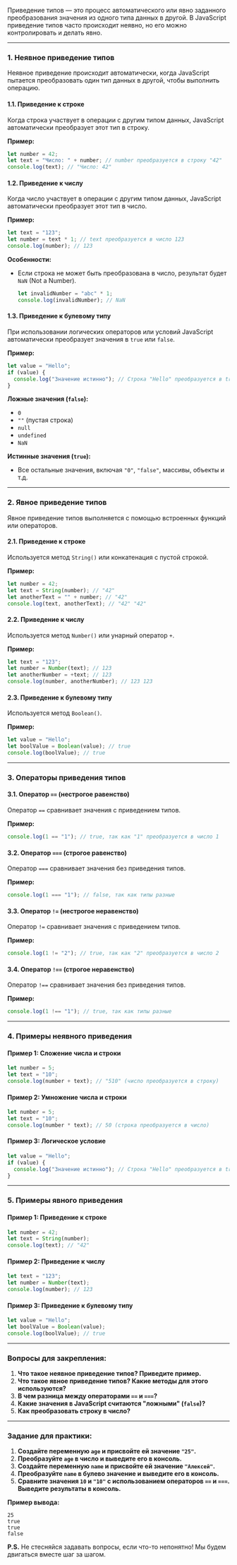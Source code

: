 Приведение типов — это процесс автоматического или явно заданного преобразования значения из одного типа данных в другой. В JavaScript приведение типов часто происходит неявно, но его можно контролировать и делать явно.

---

### 1. **Неявное приведение типов**

Неявное приведение происходит автоматически, когда JavaScript пытается преобразовать один тип данных в другой, чтобы выполнить операцию.

#### 1.1. **Приведение к строке**

Когда строка участвует в операции с другим типом данных, JavaScript автоматически преобразует этот тип в строку.

**Пример:**
```javascript
let number = 42;
let text = "Число: " + number; // number преобразуется в строку "42"
console.log(text); // "Число: 42"
```

#### 1.2. **Приведение к числу**

Когда число участвует в операции с другим типом данных, JavaScript автоматически преобразует этот тип в число.

**Пример:**
```javascript
let text = "123";
let number = text * 1; // text преобразуется в число 123
console.log(number); // 123
```

**Особенности:**
- Если строка не может быть преобразована в число, результат будет `NaN` (Not a Number).
  ```javascript
  let invalidNumber = "abc" * 1;
  console.log(invalidNumber); // NaN
  ```

#### 1.3. **Приведение к булевому типу**

При использовании логических операторов или условий JavaScript автоматически преобразует значения в `true` или `false`.

**Пример:**
```javascript
let value = "Hello";
if (value) {
  console.log("Значение истинно"); // Строка "Hello" преобразуется в true
}
```

**Ложные значения (`false`):**
- `0`
- `""` (пустая строка)
- `null`
- `undefined`
- `NaN`

**Истинные значения (`true`):**
- Все остальные значения, включая `"0"`, `"false"`, массивы, объекты и т.д.

---

### 2. **Явное приведение типов**

Явное приведение типов выполняется с помощью встроенных функций или операторов.

#### 2.1. **Приведение к строке**

Используется метод `String()` или конкатенация с пустой строкой.

**Пример:**
```javascript
let number = 42;
let text = String(number); // "42"
let anotherText = "" + number; // "42"
console.log(text, anotherText); // "42" "42"
```

#### 2.2. **Приведение к числу**

Используется метод `Number()` или унарный оператор `+`.

**Пример:**
```javascript
let text = "123";
let number = Number(text); // 123
let anotherNumber = +text; // 123
console.log(number, anotherNumber); // 123 123
```

#### 2.3. **Приведение к булевому типу**

Используется метод `Boolean()`.

**Пример:**
```javascript
let value = "Hello";
let boolValue = Boolean(value); // true
console.log(boolValue); // true
```

---

### 3. **Операторы приведения типов**

#### 3.1. **Оператор `==` (нестрогое равенство)**

Оператор `==` сравнивает значения с приведением типов.

**Пример:**
```javascript
console.log(1 == "1"); // true, так как "1" преобразуется в число 1
```

#### 3.2. **Оператор `===` (строгое равенство)**

Оператор `===` сравнивает значения без приведения типов.

**Пример:**
```javascript
console.log(1 === "1"); // false, так как типы разные
```

#### 3.3. **Оператор `!=` (нестрогое неравенство)**

Оператор `!=` сравнивает значения с приведением типов.

**Пример:**
```javascript
console.log(1 != "2"); // true, так как "2" преобразуется в число 2
```

#### 3.4. **Оператор `!==` (строгое неравенство)**

Оператор `!==` сравнивает значения без приведения типов.

**Пример:**
```javascript
console.log(1 !== "1"); // true, так как типы разные
```

---

### 4. **Примеры неявного приведения**

#### Пример 1: Сложение числа и строки
```javascript
let number = 5;
let text = "10";
console.log(number + text); // "510" (число преобразуется в строку)
```

#### Пример 2: Умножение числа и строки
```javascript
let number = 5;
let text = "10";
console.log(number * text); // 50 (строка преобразуется в число)
```

#### Пример 3: Логическое условие
```javascript
let value = "Hello";
if (value) {
  console.log("Значение истинно"); // Строка "Hello" преобразуется в true
}
```

---

### 5. **Примеры явного приведения**

#### Пример 1: Приведение к строке
```javascript
let number = 42;
let text = String(number);
console.log(text); // "42"
```

#### Пример 2: Приведение к числу
```javascript
let text = "123";
let number = Number(text);
console.log(number); // 123
```

#### Пример 3: Приведение к булевому типу
```javascript
let value = "Hello";
let boolValue = Boolean(value);
console.log(boolValue); // true
```

---

### Вопросы для закрепления:

1. **Что такое неявное приведение типов? Приведите пример.**
2. **Что такое явное приведение типов? Какие методы для этого используются?**
3. **В чем разница между операторами `==` и `===`?**
4. **Какие значения в JavaScript считаются "ложными" (`false`)?**
5. **Как преобразовать строку в число?**

---

### Задание для практики:

1. **Создайте переменную `age` и присвойте ей значение `"25"`.**
2. **Преобразуйте `age` в число и выведите его в консоль.**
3. **Создайте переменную `name` и присвойте ей значение `"Алексей"`.**
4. **Преобразуйте `name` в булево значение и выведите его в консоль.**
5. **Сравните значения `10` и `"10"` с использованием операторов `==` и `===`. Выведите результаты в консоль.**

**Пример вывода:**
```
25
true
true
false
```

**P.S.** Не стесняйся задавать вопросы, если что-то непонятно! Мы будем двигаться вместе шаг за шагом.
